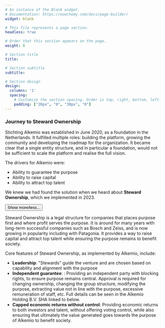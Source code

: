 ```yaml
---
# An instance of the Blank widget.
# Documentation: https://wowchemy.com/docs/page-builder/
widget: blank

# This file represents a page section.
headless: true

# Order that this section appears on the page.
weight: 8

# Section title
title: 

# Section subtitle
subtitle: 

# Section design
design:
  columns: '1'
  spacing:
    # Customize the section spacing. Order is top, right, bottom, left.
    padding: ["20px", "0", "30px", "0"]
---
```



### **Journey to Steward Ownership**
Stichting Alkemio was established in June 2020, as a foundation in the Netherlands. It fulfilled multiple roles: building the platform, growing the community and developing the roadmap for the organization. It became clear that a single entity structure, and in particular a foundation, would not be sufficient to scale the platform and realise the full vision. 

The drivers for Alkemio were:
* Ability to guarantee the purpose
* Ability to raise capital
* Ability to attract top talent

We knew we had found the solution when we heard about **Steward Ownership**, which we implemented in 2023.

<button type="button" class="collapsible" data-toggle="collapse" 
data-target="#alkemio-steward-ownership" id="alkemiostewardownership">Show more/less...
</button>
<!-- Content of collapisible -->
<div id="alkemio-steward-ownership" class="collapse">
  <div class="content">
Steward Ownership is a legal structure for companies that places purpose first and where profit serves the purpose. It is around for many years with long-term successful companies such as Bosch and Zeiss, and is now growing in popularity including with Patagonia. It provides a way to raise capital and attract top talent while ensuring the purpose remains to benefit society.
<p/>

Core features of Steward Ownership, as implemented by Alkemio, include:
* **Leadership**:  "Stewards" guide the venture and are chosen based on capability and alignment with the purpose 
* **Independent guarantee**: : Providing an independent party with blocking rights, to ensure purpose remains central. Approval is required for changing ownership, changing the group structure, modifying the purpose, extracting value not in line with the purpose, excessive remuneration of staff, etc. Full details can be seen in the Alkemio Holding B.V. SHA linked to below.
* **Capped economic returns without control**: Providing economic returns to both investors and talent, without offering voting control, while also ensuring that ultimately the value generated goes towards the purpose of Alkemio to benefit society.


 </div>
</div>
